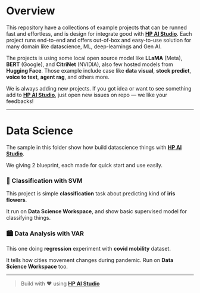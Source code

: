 # Overview 

This repository have a collections of example projects that can be runned fast and effortless, and is design for integrate good with [**HP AI Studio**](https://www.hp.com/us-en/workstations/ai-studio.html). Each project runs end-to-end and offers out-of-box and easy-to-use solution for many domain like datascience, ML, deep-learnings and Gen AI.  

The projects is using some local open source model like **LLaMA** (Meta), **BERT** (Google), and **CitriNet** (NVIDIA), also few hosted models from **Hugging Face**. Those example include case like **data visual**, **stock predict**, **voice to text**, **agent rag**, and others more.  

We is always adding new projects. If you got idea or want to see something add to [**HP AI Studio**](https://www.hp.com/us-en/workstations/ai-studio.html), just open new issues on repo — we like your feedbacks!

---

# Data Science

The sample in this folder show how build datascience things with [**HP AI Studio**](https://www.hp.com/us-en/workstations/ai-studio.html).  

We giving 2 blueprint, each made for quick start and use easily.  

### 🌸 Classification with SVM

This project is simple **classification** task about predicting kind of **iris flowers**.  

It run on **Data Science Workspace**, and show basic supervised model for classifying things.

### 🏙️ Data Analysis with VAR

This one doing **regression** experiment with **covid mobility** dataset.  

It tells how cities movement changes during pandemic. Run on **Data Science Workspace** too.

---

> Build with ❤️ using [**HP AI Studio**](https://www.hp.com/us-en/workstations/ai-studio.html)
